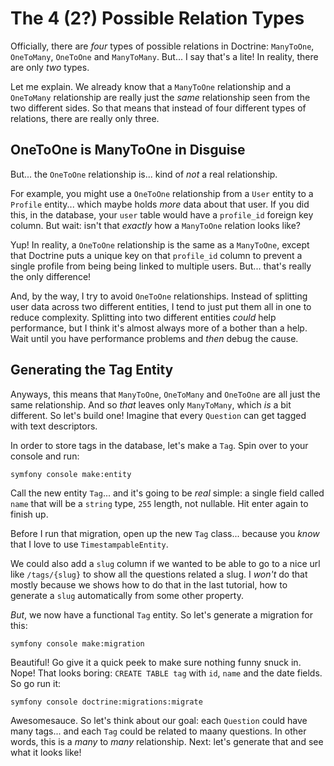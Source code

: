 # The 4 (2?) Possible Relation Types

Officially, there are *four* types of possible relations in Doctrine: `ManyToOne`,
`OneToMany`, `OneToOne` and `ManyToMany`. But... I say that's a lite! In reality,
there are only *two* types.

Let me explain. We already know that a `ManyToOne` relationship and a `OneToMany`
relationship are really just the *same* relationship seen from the two different
sides. So that means that instead of four different types of relations, there
are really only three.

## OneToOne is ManyToOne in Disguise

But... the `OneToOne` relationship is... kind of *not* a real relationship.

For example, you might use a `OneToOne` relationship from a `User` entity to a
`Profile` entity... which maybe holds *more* data about that user. If you did this,
in the database, your `user` table would have a `profile_id` foreign key column.
But wait: isn't that *exactly* how a `ManyToOne` relation looks like?

Yup! In reality, a `OneToOne` relationship is the same as a `ManyToOne`, except
that Doctrine puts a unique key on that `profile_id` column to prevent a single
profile from being being linked to multiple users. But... that's really the only
difference!

And, by the way, I try to avoid `OneToOne` relationships. Instead of splitting user
data across two different entities, I tend to just put them all in one to reduce
complexity. Splitting into two different entities *could* help performance, but
I think it's almost always more of a bother than a help. Wait until you have
performance problems and *then* debug the cause.

## Generating the Tag Entity

Anyways, this means that `ManyToOne`, `OneToMany` and `OneToOne` are all just the
same relationship. And so *that* leaves only `ManyToMany`, which *is* a bit different.
So let's build one! Imagine that every `Question` can get tagged with text
descriptors.

In order to store tags in the database, let's make a `Tag`. Spin over to your
console and run:

```terminal
symfony console make:entity
```

Call the new entity `Tag`... and it's going to be *real* simple: a single field
called `name` that will be a `string` type, `255` length, not nullable. Hit
enter again to finish up.

Before I run that migration, open up the new `Tag` class... because you *know*
that I love to use `TimestampableEntity`.

We could also add a `slug` column if we wanted to be able to go to a nice url
like `/tags/{slug}` to show all the questions related a slug. I *won't* do that
mostly because we shows how to do that in the last tutorial, how to generate a
`slug` automatically from some other property.

*But*, we now have a functional `Tag` entity. So let's generate a migration for this:

```terminal
symfony console make:migration
```

Beautiful! Go give it a quick peek to make sure nothing funny snuck in. Nope!
That looks boring: `CREATE TABLE tag` with `id`, `name` and the date fields.
So go run it:

```terminal
symfony console doctrine:migrations:migrate
```

Awesomesauce. So let's think about our goal: each `Question` could have many tags...
and each `Tag` could be related to maany questions. In other words, this is a
*many* to *many* relationship. Next: let's generate that and see what it looks like!
